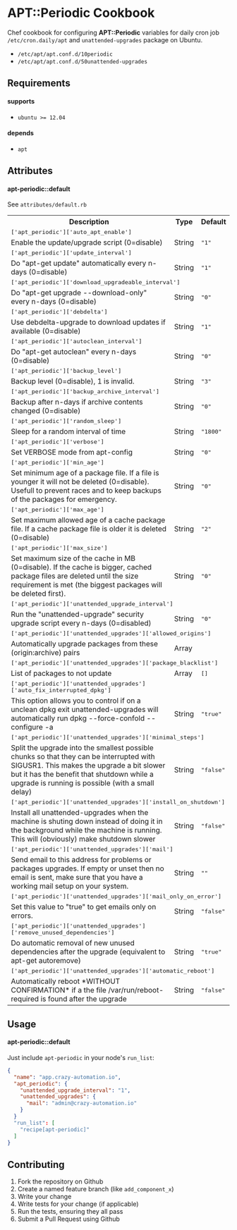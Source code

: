# APT::Periodic Cookbook

Chef cookbook for configuring **APT::Periodic** variables for daily cron job `/etc/cron.daily/apt` and `unattended-upgrades` package on Ubuntu.

- `/etc/apt/apt.conf.d/10periodic`
- `/etc/apt/apt.conf.d/50unattended-upgrades`

## Requirements

#### supports

- `ubuntu >= 12.04`

#### depends

- `apt`

## Attributes

#### apt-periodic::default

See `attributes/default.rb`

<table>
  <tr>
    <th>Description</th>
    <th>Type</th>
    <th>Default</th>
  </tr>
  <tr>
    <td colspan="3"><tt>['apt_periodic']['auto_apt_enable']</tt></td>
  </tr>
  <tr>
    <td>Enable the update/upgrade script (0=disable)</td>
    <td>String</td>
    <td><tt>"1"</tt></td>
  </tr>
  <tr>
    <td colspan="3"><tt>['apt_periodic']['update_interval']</tt></td>
  </tr>
  <tr>
    <td>Do "apt-get update" automatically every n-days (0=disable)</td>
    <td>String</td>
    <td><tt>"1"</tt></td>
  </tr>
  <tr>
    <td colspan="3"><tt>['apt_periodic']['download_upgradeable_interval']</tt></td>
  </tr>
  <tr>
    <td>Do "apt-get upgrade --download-only" every n-days (0=disable)</td>
    <td>String</td>
    <td><tt>"0"</tt></td>
  </tr>
  <tr>
    <td colspan="3"><tt>['apt_periodic']['debdelta']</tt></td>
  </tr>
  <tr>
    <td>Use debdelta-upgrade to download updates if available (0=disable)</td>
    <td>String</td>
    <td><tt>"1"</tt></td>
  </tr>
  <tr>
    <td colspan="3"><tt>['apt_periodic']['autoclean_interval']</tt></td>
  </tr>
  <tr>
    <td>Do "apt-get autoclean" every n-days (0=disable)</td>
    <td>String</td>
    <td><tt>"0"</tt></td>
  </tr>
  <tr>
    <td colspan="3"><tt>['apt_periodic']['backup_level']</tt></td>
  </tr>
  <tr>
    <td>Backup level (0=disable), 1 is invalid.</td>
    <td>String</td>
    <td><tt>"3"</tt></td>
  </tr>
  <tr>
    <td colspan="3"><tt>['apt_periodic']['backup_archive_interval']</tt></td>
  </tr>
  <tr>
    <td>Backup after n-days if archive contents changed (0=disable)</td>
    <td>String</td>
    <td><tt>"0"</tt></td>
  </tr>
  <tr>
    <td colspan="3"><tt>['apt_periodic']['random_sleep']</tt></td>
  </tr>
  <tr>
    <td>Sleep for a random interval of time</td>
    <td>String</td>
    <td><tt>"1800"</tt></td>
  </tr>
  <tr>
    <td colspan="3"><tt>['apt_periodic']['verbose']</tt></td>
  </tr>
  <tr>
    <td>Set VERBOSE mode from apt-config</td>
    <td>String</td>
    <td><tt>"0"</tt></td>
  </tr>
  <tr>
    <td colspan="3"><tt>['apt_periodic']['min_age']</tt></td>
  </tr>
  <tr>
    <td>Set minimum age of a package file. If a file is younger it will not be deleted (0=disable). Usefull to prevent races and to keep backups of the packages for emergency.</td>
    <td>String</td>
    <td><tt>"0"</tt></td>
  </tr>
  <tr>
    <td colspan="3"><tt>['apt_periodic']['max_age']</tt></td>
  </tr>
  <tr>
    <td>Set maximum allowed age of a cache package file. If a cache package file is older it is deleted (0=disable)</td>
    <td>String</td>
    <td><tt>"2"</tt></td>
  </tr>
  <tr>
    <td colspan="3"><tt>['apt_periodic']['max_size']</tt></td>
  </tr>
  <tr>
    <td>Set maximum size of the cache in MB (0=disable). If the cache is bigger, cached package files are deleted until the size requirement is met (the biggest packages will be deleted first).</td>
    <td>String</td>
    <td><tt>"0"</tt></td>
  </tr>
  <tr>
    <td colspan="3"><tt>['apt_periodic']['unattended_upgrade_interval']</tt></td>
  </tr>
  <tr>
    <td>Run the "unattended-upgrade" security upgrade script every n-days (0=disabled)</td>
    <td>String</td>
    <td><tt>"0"</tt></td>
  </tr>
  <tr>
    <td colspan="3"><tt>['apt_periodic']['unattended_upgrades']['allowed_origins']</tt></td>
  </tr>
  <tr>
    <td>Automatically upgrade packages from these (origin:archive) pairs</td>
    <td>Array</td>
    <td></td>
  </tr>
   <tr>
    <td colspan="3"><tt>['apt_periodic']['unattended_upgrades']['package_blacklist']</tt></td>
  </tr>
  <tr>
    <td>List of packages to not update</td>
    <td>Array</td>
    <td><tt>[]</tt></td>
  </tr>
  <tr>
    <td colspan="3"><tt>['apt_periodic']['unattended_upgrades']['auto_fix_interrupted_dpkg']</tt></td>
  </tr>
  <tr>
    <td>This option allows you to control if on a unclean dpkg exit unattended-upgrades will automatically run dpkg --force-confold --configure -a</td>
    <td>String</td>
    <td><tt>"true"</tt></td>
  </tr>
  <tr>
    <td colspan="3"><tt>['apt_periodic']['unattended_upgrades']['minimal_steps']</tt></td>
  </tr>
  <tr>
    <td>Split the upgrade into the smallest possible chunks so that they can be interrupted with SIGUSR1. This makes the upgrade a bit slower but it has the benefit that shutdown while a upgrade is running is possible (with a small delay)</td>
    <td>String</td>
    <td><tt>"false"</tt></td>
  </tr>
  <tr>
    <td colspan="3"><tt>['apt_periodic']['unattended_upgrades']['install_on_shutdown']</tt></td>
  </tr>
  <tr>
    <td>Install all unattended-upgrades when the machine is shuting down instead of doing it in the background while the machine is running. This will (obviously) make shutdown slower</td>
    <td>String</td>
    <td><tt>"false"</tt></td>
  </tr>
  <tr>
    <td colspan="3"><tt>['apt_periodic']['unattended_upgrades']['mail']</tt></td>
  </tr>
  <tr>
    <td>Send email to this address for problems or packages upgrades. If empty or unset then no email is sent, make sure that you have a working mail setup on your system.</td>
    <td>String</td>
    <td><tt>""</tt></td>
  </tr>
  <tr>
    <td colspan="3"><tt>['apt_periodic']['unattended_upgrades']['mail_only_on_error']</tt></td>
  </tr>
  <tr>
    <td>Set this value to "true" to get emails only on errors.</td>
    <td>String</td>
    <td><tt>"false"</tt></td>
  </tr>
  <tr>
    <td colspan="3"><tt>['apt_periodic']['unattended_upgrades']['remove_unused_dependencies']</tt></td>
  </tr>
  <tr>
    <td>Do automatic removal of new unused dependencies after the upgrade (equivalent to apt-get autoremove)</td>
    <td>String</td>
    <td><tt>"true"</tt></td>
  </tr>
  <tr>
    <td colspan="3"><tt>['apt_periodic']['unattended_upgrades']['automatic_reboot']</tt></td>
  </tr>
  <tr>
    <td>Automatically reboot *WITHOUT CONFIRMATION* if a the file /var/run/reboot-required is found after the upgrade</td>
    <td>String</td>
    <td><tt>"false"</tt></td>
  </tr>
</table>

## Usage

#### apt-periodic::default

Just include `apt-periodic` in your node's `run_list`:

```json
{
  "name": "app.crazy-automation.io",
  "apt_periodic": {
    "unattended_upgrade_interval": "1",
    "unattended_upgrades": {
      "mail": "admin@crazy-automation.io"
    }
  }
  "run_list": [
    "recipe[apt-periodic]"
  ]
}
```

## Contributing

1. Fork the repository on Github
2. Create a named feature branch (like `add_component_x`)
3. Write your change
4. Write tests for your change (if applicable)
5. Run the tests, ensuring they all pass
6. Submit a Pull Request using Github
